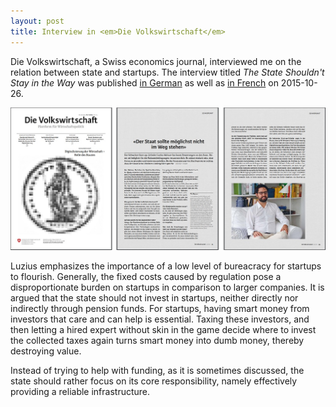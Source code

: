 ```yaml
---
layout: post
title: Interview in <em>Die Volkswirtschaft</em>
---
```

<p><emp>Die Volkswirtschaft</em>, a Swiss economics journal, interviewed me on the relation between state and startups. The interview titled <em>The State Shouldn't Stay in the Way</em> was published <a href="http://dievolkswirtschaft.ch/de/2015/10/meisser-11-2015/">in German</a> as well as <a href="http://dievolkswirtschaft.ch/fr/2015/10/letat-ne-doit-pas-se-mettre-en-travers-du-chemin/">in French</a> on 2015-10-26.</p>

<p><a href="http://dievolkswirtschaft.ch/content/uploads/2015/10/11_Tesar_Interview_Meisser_DE.pdf"><img src="/assets/images/vwl.jpg" alt="" class="image full"></a></p>

<p>Luzius emphasizes the importance of a low level of bureacracy for startups to flourish. Generally, the fixed costs caused by regulation pose a disproportionate burden on startups in comparison to larger companies. It is argued that the state should not invest in startups, neither directly nor indirectly through pension funds. For startups, having smart money from investors that care and can help is essential. Taxing these investors, and then letting a hired expert without skin in the game decide where to invest the collected taxes again turns smart money into dumb money, thereby destroying value.</p>

<p>Instead of trying to help with funding, as it is sometimes discussed, the state should rather focus on its core responsibility, namely effectively providing a reliable infrastructure.</p>
